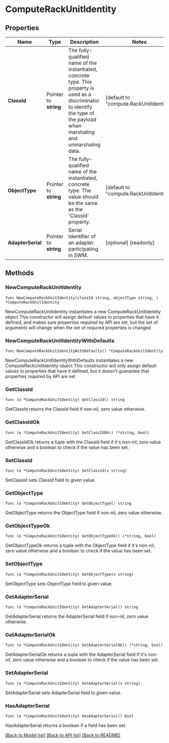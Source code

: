 # ComputeRackUnitIdentity

## Properties

Name | Type | Description | Notes
------------ | ------------- | ------------- | -------------
**ClassId** | Pointer to **string** | The fully-qualified name of the instantiated, concrete type. This property is used as a discriminator to identify the type of the payload when marshaling and unmarshaling data. | [default to "compute.RackUnitIdentity"]
**ObjectType** | Pointer to **string** | The fully-qualified name of the instantiated, concrete type. The value should be the same as the &#39;ClassId&#39; property. | [default to "compute.RackUnitIdentity"]
**AdapterSerial** | Pointer to **string** | Serial Identifier of an adapter participating in SWM. | [optional] [readonly] 

## Methods

### NewComputeRackUnitIdentity

`func NewComputeRackUnitIdentity(classId string, objectType string, ) *ComputeRackUnitIdentity`

NewComputeRackUnitIdentity instantiates a new ComputeRackUnitIdentity object
This constructor will assign default values to properties that have it defined,
and makes sure properties required by API are set, but the set of arguments
will change when the set of required properties is changed

### NewComputeRackUnitIdentityWithDefaults

`func NewComputeRackUnitIdentityWithDefaults() *ComputeRackUnitIdentity`

NewComputeRackUnitIdentityWithDefaults instantiates a new ComputeRackUnitIdentity object
This constructor will only assign default values to properties that have it defined,
but it doesn't guarantee that properties required by API are set

### GetClassId

`func (o *ComputeRackUnitIdentity) GetClassId() string`

GetClassId returns the ClassId field if non-nil, zero value otherwise.

### GetClassIdOk

`func (o *ComputeRackUnitIdentity) GetClassIdOk() (*string, bool)`

GetClassIdOk returns a tuple with the ClassId field if it's non-nil, zero value otherwise
and a boolean to check if the value has been set.

### SetClassId

`func (o *ComputeRackUnitIdentity) SetClassId(v string)`

SetClassId sets ClassId field to given value.


### GetObjectType

`func (o *ComputeRackUnitIdentity) GetObjectType() string`

GetObjectType returns the ObjectType field if non-nil, zero value otherwise.

### GetObjectTypeOk

`func (o *ComputeRackUnitIdentity) GetObjectTypeOk() (*string, bool)`

GetObjectTypeOk returns a tuple with the ObjectType field if it's non-nil, zero value otherwise
and a boolean to check if the value has been set.

### SetObjectType

`func (o *ComputeRackUnitIdentity) SetObjectType(v string)`

SetObjectType sets ObjectType field to given value.


### GetAdapterSerial

`func (o *ComputeRackUnitIdentity) GetAdapterSerial() string`

GetAdapterSerial returns the AdapterSerial field if non-nil, zero value otherwise.

### GetAdapterSerialOk

`func (o *ComputeRackUnitIdentity) GetAdapterSerialOk() (*string, bool)`

GetAdapterSerialOk returns a tuple with the AdapterSerial field if it's non-nil, zero value otherwise
and a boolean to check if the value has been set.

### SetAdapterSerial

`func (o *ComputeRackUnitIdentity) SetAdapterSerial(v string)`

SetAdapterSerial sets AdapterSerial field to given value.

### HasAdapterSerial

`func (o *ComputeRackUnitIdentity) HasAdapterSerial() bool`

HasAdapterSerial returns a boolean if a field has been set.


[[Back to Model list]](../README.md#documentation-for-models) [[Back to API list]](../README.md#documentation-for-api-endpoints) [[Back to README]](../README.md)


